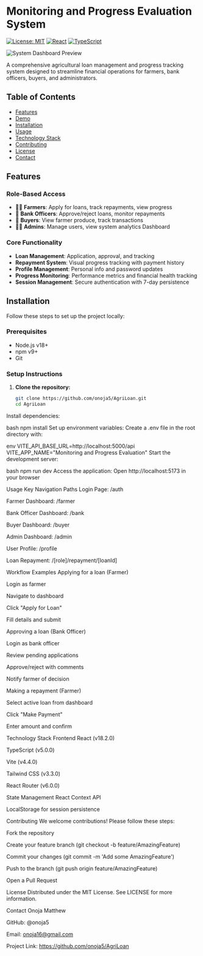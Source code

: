 # Monitoring and Progress Evaluation System

[![License: MIT](https://img.shields.io/badge/License-MIT-yellow.svg)](https://opensource.org/licenses/MIT)
[![React](https://img.shields.io/badge/React-18.2.0-blue.svg)](https://reactjs.org/)
[![TypeScript](https://img.shields.io/badge/TypeScript-5.0.0-blue.svg)](https://www.typescriptlang.org/)

![System Dashboard Preview](public/screenshot.png)


A comprehensive agricultural loan management and progress tracking system designed to streamline financial operations for farmers, bank officers, buyers, and administrators.

## Table of Contents
- [Features](#features)
- [Demo](#demo)
- [Installation](#installation)
- [Usage](#usage)
- [Technology Stack](#technology-stack)
- [Contributing](#contributing)
- [License](#license)
- [Contact](#contact)

## Features

### Role-Based Access
- 👨‍🌾 **Farmers**: Apply for loans, track repayments, view progress
- 🏦 **Bank Officers**: Approve/reject loans, monitor repayments
- 🛒 **Buyers**: View farmer produce, track transactions
- 👨‍💼 **Admins**: Manage users, view system analytics Dashboard

### Core Functionality
- **Loan Management**: Application, approval, and tracking
- **Repayment System**: Visual progress tracking with payment history
- **Profile Management**: Personal info and password updates
- **Progress Monitoring**: Performance metrics and financial health tracking
- **Session Management**: Secure authentication with 7-day persistence

## Installation

Follow these steps to set up the project locally:

### Prerequisites
- Node.js v18+
- npm v9+
- Git

### Setup Instructions

1. **Clone the repository:**
   ```bash
   git clone https://github.com/onoja5/AgriLoan.git
   cd AgriLoan

Install dependencies:

bash
npm install
Set up environment variables:
Create a .env file in the root directory with:

env
VITE_API_BASE_URL=http://localhost:5000/api
VITE_APP_NAME="Monitoring and Progress Evaluation"
Start the development server:

bash
npm run dev
Access the application:
Open http://localhost:5173 in your browser

Usage
Key Navigation Paths
Login Page: /auth

Farmer Dashboard: /farmer

Bank Officer Dashboard: /bank

Buyer Dashboard: /buyer

Admin Dashboard: /admin

User Profile: /profile

Loan Repayment: /[role]/repayment/[loanId]

Workflow Examples
Applying for a loan (Farmer)

Login as farmer

Navigate to dashboard

Click "Apply for Loan"

Fill details and submit

Approving a loan (Bank Officer)

Login as bank officer

Review pending applications

Approve/reject with comments

Notify farmer of decision

Making a repayment (Farmer)

Select active loan from dashboard

Click "Make Payment"

Enter amount and confirm

Technology Stack
Frontend
React (v18.2.0)

TypeScript (v5.0.0)

Vite (v4.4.0)

Tailwind CSS (v3.3.0)

React Router (v6.0.0)

State Management
React Context API

LocalStorage for session persistence

Contributing
We welcome contributions! Please follow these steps:

Fork the repository

Create your feature branch (git checkout -b feature/AmazingFeature)

Commit your changes (git commit -m 'Add some AmazingFeature')

Push to the branch (git push origin feature/AmazingFeature)

Open a Pull Request

License
Distributed under the MIT License. See LICENSE for more information.

Contact
Onoja Matthew

GitHub: @onoja5

Email: onoja16@gmail.com

Project Link: https://github.com/onoja5/AgriLoan